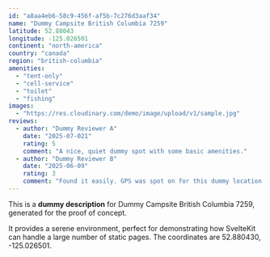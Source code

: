 ```yaml
---
id: "a8aa4eb6-58c9-456f-af5b-7c276d3aaf34"
name: "Dummy Campsite British Columbia 7259"
latitude: 52.88043
longitude: -125.026501
continent: "north-america"
country: "canada"
region: "british-columbia"
amenities:
  - "tent-only"
  - "cell-service"
  - "toilet"
  - "fishing"
images:
  - "https://res.cloudinary.com/demo/image/upload/v1/sample.jpg"
reviews:
  - author: "Dummy Reviewer A"
    date: "2025-07-021"
    rating: 5
    comment: "A nice, quiet dummy spot with some basic amenities."
  - author: "Dummy Reviewer B"
    date: "2025-06-09"
    rating: 3
    comment: "Found it easily. GPS was spot on for this dummy location."
---
```


This is a **dummy description** for Dummy Campsite British Columbia 7259, generated for the proof of concept.

It provides a serene environment, perfect for demonstrating how SvelteKit can handle a large number of static pages. The coordinates are 52.880430, -125.026501.
